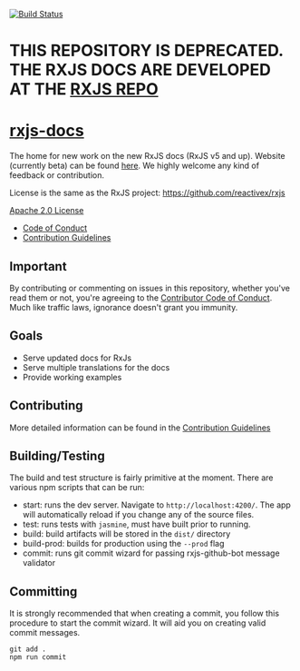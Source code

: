 [![Build Status](https://travis-ci.org/ReactiveX/rxjs-docs.svg?branch=master)](https://travis-ci.org/ReactiveX/rxjs-docs)

# THIS REPOSITORY IS DEPRECATED. THE RXJS DOCS ARE DEVELOPED AT THE [RXJS REPO](https://github.com/ReactiveX/rxjs) 

# [rxjs-docs](http://rxjsdocs.com/)
The home for new work on the new RxJS docs (RxJS v5 and up).
Website (currently beta) can be found [here](http://rxjsdocs.com/). 
We highly welcome any kind of feedback or contribution.

License is the same as the RxJS project: https://github.com/reactivex/rxjs

[Apache 2.0 License](LICENSE.txt)
- [Code of Conduct](CODE_OF_CONDUCT.md)
- [Contribution Guidelines](CONTRIBUTING.md)

## Important

By contributing or commenting on issues in this repository, whether you've read them or not, you're agreeing to the [Contributor Code of Conduct](CODE_OF_CONDUCT.md). Much like traffic laws, ignorance doesn't grant you immunity.

## Goals

- Serve updated docs for RxJs
- Serve multiple translations for the docs
- Provide working examples

## Contributing

More detailed information can be found in the [Contribution Guidelines](CONTRIBUTING.md)

## Building/Testing

The build and test structure is fairly primitive at the moment. There are various npm scripts that can be run:

- start: runs the dev server. Navigate to `http://localhost:4200/`. The app will automatically reload if you change any of the source files.
- test: runs tests with `jasmine`, must have built prior to running.
- build: build artifacts will be stored in the `dist/` directory
- build-prod: builds for production using the `--prod` flag
- commit: runs git commit wizard for passing rxjs-github-bot message validator

## Committing
It is strongly recommended that when creating a commit, you follow this procedure to start the commit wizard. It will aid you on creating valid commit messages.

```shell
git add .
npm run commit
```
